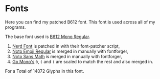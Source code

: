 # Fonts

Here you can find my patched B612 font.
This font is used across all of my programs.

The base font used is [B612 Mono Regular](https://github.com/polarsys/b612/).

1. [Nerd Font](https://github.com/ryanoasis/nerd-fonts/) is patched in with their font-patcher script,
2. [Noto Emoji Regular](https://fonts.google.com/noto/specimen/Noto+Emoji) is merged in manually with fontforger,
3. [Noto Sans Math](https://fonts.google.com/noto/specimen/Noto+Sans+Math) is merged in manually with fontforger,
4. [Go Mono's](https://go.googlesource.com/image) `0`, `(` and `)` are scaled to match the rest and also merged in.

For a Total of 14072 Glyphs in this font.
